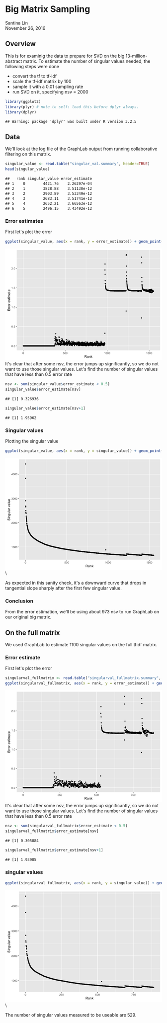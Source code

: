 # Big Matrix Sampling 
Santina Lin  
November 26, 2016  

## Overview

This is for examinig the data to prepare for SVD on the big 13-million-abstract matrix. To estimate the number of singular values needed, the following steps were done

- convert the tf to tf-idf 
- scale the tf-idf matrix by 100 
- sample it with a 0.01 sampling rate 
- run SVD on it, specifying nsv = 2000 


```r
library(ggplot2)
library(plyr) # note to self: load this before dplyr always. 
library(dplyr)
```

```
## Warning: package 'dplyr' was built under R version 3.2.5
```

## Data 

We'll look at the log file of the GraphLab output from running collaborative filtering on this matrix. 

```r
singular_value <- read.table("singular_val.summary", header=TRUE)
head(singular_value)
```

```
##   rank singular_value error_estimate
## 1    0        4421.76    2.26297e-04
## 2    1        3828.88    3.51130e-12
## 3    2        2903.89    3.53349e-12
## 4    3        2683.11    3.51741e-12
## 5    4        2652.21    3.66563e-12
## 6    5        2496.15    3.43492e-12
```

### Error estimates 

First let's plot the error 

```r
ggplot(singular_value, aes(x = rank, y = error_estimate)) + geom_point(size=1) + ylab("Error estimate") + xlab("Rank")
```

![](big_matrix_sampling_files/figure-html/error_estimates-1.png)\
It's clear that after some nsv, the error jumps up significantly, so we do not want to use those singular values. Let's find the number of singular values that have less than 0.5 error rate 


```r
nsv <- sum(singular_value$error_estimate < 0.5)
singular_value$error_estimate[nsv]
```

```
## [1] 0.326936
```

```r
singular_value$error_estimate[nsv+1]
```

```
## [1] 1.95962
```

### Singular values 

Plotting the singular value

```r
ggplot(singular_value, aes(x = rank, y = singular_value)) + geom_point(size=1) + ylab("Singular value") + xlab("Rank")
```

![](big_matrix_sampling_files/figure-html/singular_value_plot-1.png)\

As expected in this sanity check, it's a downward curve that drops in tangential slope sharply after the first few singular value. 

### Conclusion

From the error estimation, we'll be using about 973 nsv to run GraphLab on our original big matrix.  


## On the full matrix 

We used GraphLab to estimate 1100 singular values on the full tfidf matrix. 

### Error estimate 

First let's plot the error 

```r
singularval_fullmatrix <- read.table("singularval_fullmatrix.summary", header=TRUE)
ggplot(singularval_fullmatrix, aes(x = rank, y = error_estimate)) + geom_point(size=1) + ylab("Error estimate") + xlab("Rank")
```

![](big_matrix_sampling_files/figure-html/error_estimates_fullmatrix-1.png)\
It's clear that after some nsv, the error jumps up significantly, so we do not want to use those singular values. Let's find the number of singular values that have less than 0.5 error rate 


```r
nsv <- sum(singularval_fullmatrix$error_estimate < 0.5)
singularval_fullmatrix$error_estimate[nsv]
```

```
## [1] 0.305084
```

```r
singularval_fullmatrix$error_estimate[nsv+1]
```

```
## [1] 1.93905
```

### singular values 

```r
ggplot(singularval_fullmatrix, aes(x = rank, y = singular_value)) + geom_point(size=1) + ylab("Singular value") + xlab("Rank")
```

![](big_matrix_sampling_files/figure-html/singular_value_plot_fullmatrix-1.png)\

The number of singular values measured to be useable are 529.
